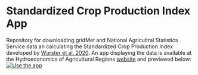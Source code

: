 # Standardized Crop Production Index App
Repository for downloading gridMet and National Agricultral Statistics Service data an calculating the Standardized Crop Production Index developed by [Wurster et al. 2020](https://www.sciencedirect.com/science/article/pii/S0168192319303946). 
An app displaying the data is available at the Hydroeconomics of Agricultural Regions [website](https://www.umt.edu/hydro-econ-ag) and previewed below: [![Use the app](https://www.umt.edu/hydro-econ-ag/images/scpi_flash_drought.png)](https://www.umt.edu/hydro-econ-ag/cropindex.php)
